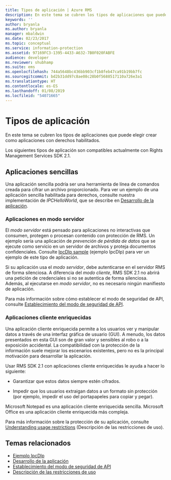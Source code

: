 ```yaml
---
title: Tipos de aplicación | Azure RMS
description: En este tema se cubren los tipos de aplicaciones que puede elegir crear como aplicaciones con derechos habilitados.
keywords: ''
author: bryanla
ms.author: bryanla
manager: mbaldwin
ms.date: 02/23/2017
ms.topic: conceptual
ms.service: information-protection
ms.assetid: 97169FC3-1395-4433-A632-7B0F020FABFE
audience: developer
ms.reviewer: shubhamp
ms.suite: ems
ms.openlocfilehash: 744a5648bc436bb903cf1b8feb47ca91b19bb7fc
ms.sourcegitcommit: bd2b31dd97c8ae08c28b0f5688517110a726e3a1
ms.translationtype: HT
ms.contentlocale: es-ES
ms.lasthandoff: 01/08/2019
ms.locfileid: "54071665"
---
```

# <a name="application-types"></a>Tipos de aplicación


En este tema se cubren los tipos de aplicaciones que puede elegir crear como aplicaciones con derechos habilitados.

Los siguientes tipos de aplicación son compatibles actualmente con Rights Management Services SDK 2.1.

## <a name="simple-applications"></a>Aplicaciones sencillas

Una aplicación sencilla podría ser una herramienta de línea de comandos creada para cifrar un archivo proporcionado. Para ver un ejemplo de una aplicación sencilla habilitada para derechos, consulte nuestra implementación de *IPCHelloWorld*, que se describe en [Desarrollo de la aplicación](developing-your-application.md).

### <a name="server-mode-applications"></a>Aplicaciones en modo servidor

El *modo servidor* está pensado para aplicaciones no interactivas que consumen, protegen o procesan contenido con protección de RMS. Un ejemplo sería una aplicación de *prevención de pérdida de datos* que se ejecute como servicio en un servidor de archivos y proteja documentos confidenciales. Consulte [IpcDlp sample](https://github.com/Azure-Samples/Azure-Information-Protection-Samples/tree/master/IpcDlpApp) (ejemplo IpcDlp) para ver un ejemplo de este tipo de aplicación.

Si su aplicación usa el *modo servidor*, debe autenticarse en el servidor RMS de forma silenciosa. A diferencia del *modo cliente*, RMS SDK 2.1 no abrirá una petición de credenciales si no se autentica de forma silenciosa. Además, al ejecutarse en *modo servidor*, no es necesario ningún manifiesto de aplicación.

Para más información sobre cómo establecer el modo de seguridad de API, consulte [Establecimiento del modo de seguridad de API](setting-the-api-security-mode-api-mode.md).

### <a name="rich-client-applications"></a>Aplicaciones cliente enriquecidas

Una aplicación cliente enriquecida permite a los usuarios ver y manipular datos a través de una interfaz gráfica de usuario (GUI). A menudo, los datos presentados en esta GUI son de gran valor y sensibles al robo o a la exposición accidental. La compatibilidad con la protección de la información suele mejorar los escenarios existentes, pero no es la principal motivación para desarrollar la aplicación.

Usar RMS SDK 2.1 con aplicaciones cliente enriquecidas le ayuda a hacer lo siguiente:

-   Garantizar que estos datos siempre estén cifrados.

-   Impedir que los usuarios extraigan datos a un formato sin protección (por ejemplo, impedir el uso del portapapeles para copiar y pegar).

Microsoft Notepad es una aplicación cliente enriquecida sencilla. Microsoft Office es una aplicación cliente enriquecida más compleja.

Para más información sobre la protección de su aplicación, consulte [Understanding usage restrictions](understanding-usage-restrictions.md) (Descripción de las restricciones de uso).

## <a name="related-topics"></a>Temas relacionados

- [Ejemplo IpcDlp](https://Code.MSDN.Microsoft.Com/IpcDlp-Sample-Application-d30bb99d)
- [Desarrollo de la aplicación](developing-your-application.md)
- [Establecimiento del modo de seguridad de API](setting-the-api-security-mode-api-mode.md)
- [Descripción de las restricciones de uso](understanding-usage-restrictions.md)
